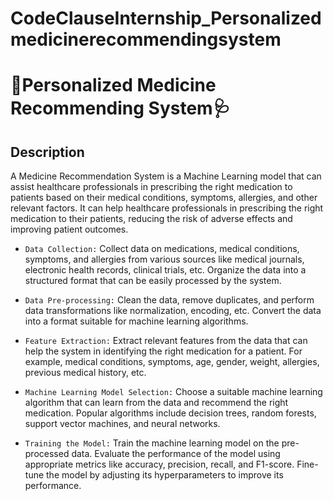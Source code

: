 # CodeClauseInternship_Personalizedmedicinerecommendingsystem
# 💊Personalized Medicine Recommending System🩺

## Description

A Medicine Recommendation System is a Machine Learning model that can assist healthcare professionals in prescribing the right medication to patients based on their medical conditions, symptoms, allergies, and other relevant factors. It can help healthcare professionals in prescribing the right medication to their patients, reducing the risk of adverse effects and improving patient outcomes.

- ``Data Collection:`` Collect data on medications, medical conditions, symptoms, and allergies from various sources like medical journals, electronic health records, clinical trials, etc. Organize the data into a structured format that can be easily processed by the system.

- ``Data Pre-processing:`` Clean the data, remove duplicates, and perform data transformations like normalization, encoding, etc. Convert the data into a format suitable for machine learning algorithms.

- ``Feature Extraction:`` Extract relevant features from the data that can help the system in identifying the right medication for a patient. For example, medical conditions, symptoms, age, gender, weight, allergies, previous medical history, etc.

- ``Machine Learning Model Selection:`` Choose a suitable machine learning algorithm that can learn from the data and recommend the right medication. Popular algorithms include decision trees, random forests, support vector machines, and neural networks.

- ``Training the Model:`` Train the machine learning model on the pre-processed data. Evaluate the performance of the model using appropriate metrics like accuracy, precision, recall, and F1-score. Fine-tune the model by adjusting its hyperparameters to improve its performance.


